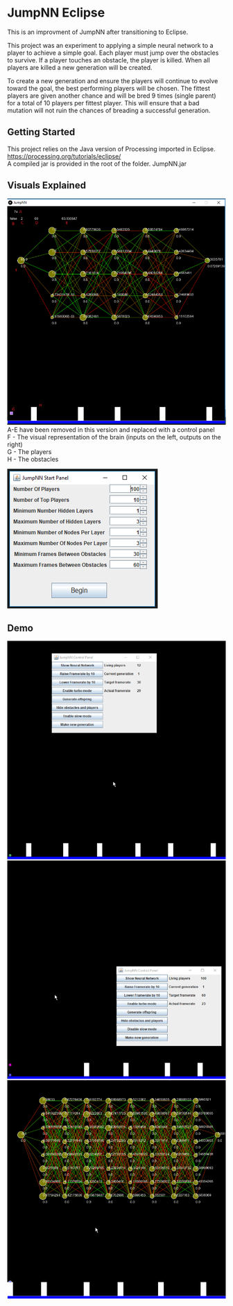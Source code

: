 # JumpNN Eclipse
This is an improvment of JumpNN after transitioning to Eclipse.

This project was an experiment to applying a simple neural network to a player to achieve a simple goal. Each player must jump over the obstacles to survive. If a player touches an obstacle, the player is killed. When all players are killed a new generation will be created.

To create a new generation and ensure the players will continue to evolve toward the goal, the best performing players will be chosen. The fittest players are given another chance and will be bred 9 times (single parent) for a total of 10 players per fittest player. This will ensure that a bad mutation will not ruin the chances of breading a successful generation.

## Getting Started
This project relies on the Java version of Processing imported in Eclipse.  
https://processing.org/tutorials/eclipse/  
A compiled jar is provided in the root of the folder. JumpNN.jar

## Visuals Explained  
![jumpNN.png](imgs/jumpNN.png)  
A-E have been removed in this version and replaced with a control panel  
F - The visual representation of the brain (inputs on the left, outputs on the right)  
G - The players  
H - The obstacles
  
  
![initmenu](imgs/initmenu.png)  

## Demo
![preview.gif](imgs/preview.gif)  
![demo.gif](imgs/demo.gif)
![NNdemo.gif](imgs/NNDemo.gif)  
